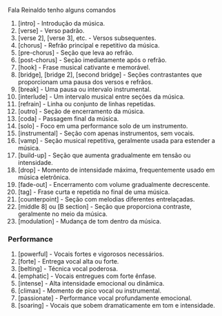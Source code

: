 Fala Reinaldo tenho alguns comandos 

1. [intro] - Introdução da música.
2. [verse] - Verso padrão.
3. [verse 2], [verse 3], etc. - Versos subsequentes.
4. [chorus] - Refrão principal e repetitivo da música.
5. [pre-chorus] - Seção que leva ao refrão.
6. [post-chorus] - Seção imediatamente após o refrão.
7. [hook] - Frase musical cativante e memorável.
8. [bridge], [bridge 2], [second bridge] - Seções contrastantes que proporcionam uma pausa dos versos e refrãos.
9. [break] - Uma pausa ou intervalo instrumental.
10. [interlude] - Um intervalo musical entre seções da música.
11. [refrain] - Linha ou conjunto de linhas repetidas.
12. [outro] - Seção de encerramento da música.
13. [coda] - Passagem final da música.
14. [solo] - Foco em uma performance solo de um instrumento.
15. [instrumental] - Seção com apenas instrumentos, sem vocais.
16. [vamp] - Seção musical repetitiva, geralmente usada para estender a música.
17. [build-up] - Seção que aumenta gradualmente em tensão ou intensidade.
18. [drop] - Momento de intensidade máxima, frequentemente usado em música eletrônica.
19. [fade-out] - Encerramento com volume gradualmente decrescente.
20. [tag] - Frase curta e repetida no final de uma música.
21. [counterpoint] - Seção com melodias diferentes entrelaçadas.
22. [middle 8] ou [B section] - Seção que proporciona contraste, geralmente no meio da música.
23. [modulation] - Mudança de tom dentro da música.

### Performance

1. [powerful] - Vocais fortes e vigorosos necessários.
2. [forte] - Entrega vocal alta ou forte.
3. [belting] - Técnica vocal poderosa.
4. [emphatic] - Vocais entregues com forte ênfase.
5. [intense] - Alta intensidade emocional ou dinâmica.
6. [climax] - Momento de pico vocal ou instrumental.
7. [passionate] - Performance vocal profundamente emocional.
8. [soaring] - Vocais que sobem dramaticamente em tom e intensidade.